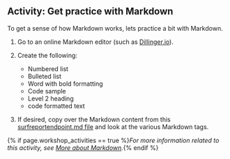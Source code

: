 ## <i class="fa fa-user-circle"></i> Activity: Get practice with Markdown

To get a sense of how Markdown works, lets practice a bit with Markdown.

1.  Go to an online Markdown editor (such as [Dillinger.io](https://dillinger.io/)).
2.  Create the following:

    * Numbered list
    * Bulleted list
    * Word with bold formatting
    * Code sample
    * Level 2 heading
    * code formatted text

3.  If desired, copy over the Markdown content from this [surfreportendpoint.md file](https://idratherbewriting.com/learnapidoc/assets/files/surfreportendpointdoc.md) and look at the various Markdown tags.

{% if page.workshop_activities == true %}*For more information related to this activity, see [More about Markdown](pubapis_markdown.html).*{% endif %}
